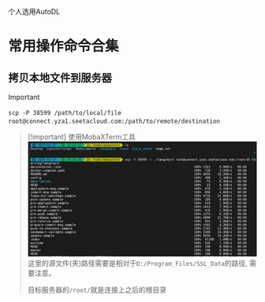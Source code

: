 个人选用AutoDL



# 常用操作命令合集
## 拷贝本地文件到服务器
> [!important]
> `scp -P 38599 /path/to/local/file root@connect.yza1.seetacloud.com:/path/to/remote/destination`

> [!important] 使用MobaXTerm工具
> ![](%E8%BF%9C%E7%A8%8BAI%E6%9C%8D%E5%8A%A1%E5%99%A8%E7%A7%9F%E8%B5%81.assets/01fd076bb6b2700e03caefe4e7f65e9b_MD5.jpeg)
> 这里的源文件(夹)路径需要是相对于`D:/Program_Files/SSL_Data`的路径, 需要注意。
> 
> 目标服务器的`/root/`就是连接上之后的根目录

